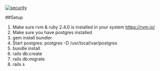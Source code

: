 [![security](https://hakiri.io/github/PropiedadFacil/seller-leads/master.svg)](https://hakiri.io/github/PropiedadFacil/seller-leads/master)

##Setup

1. Make sure rvm & ruby 2.4.0 is installed in your system https://rvm.io/
2. Make sure you have postgres installed
3. gem install bundler
4. Start postgres: postgres -D /usr/local/var/postgres
5. bundle install
6. rails db:create
7. rails db:migrate
8. rails s
